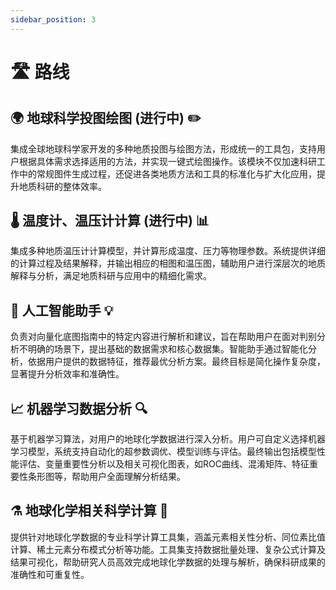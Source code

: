 ```yaml
---
sidebar_position: 3
---
```


# 🛣️ 路线

## 🌍 **地球科学投图绘图 (进行中)** ✏️

集成全球地球科学家开发的多种地质投图与绘图方法，形成统一的工具包，支持用户根据具体需求选择适用的方法，并实现一键式绘图操作。该模块不仅加速科研工作中的常规图件生成过程，还促进各类地质方法和工具的标准化与扩大化应用，提升地质科研的整体效率。 

## 🌡️ **温度计、温压计计算 (进行中)** 📊  

集成多种地质温压计计算模型，并计算形成温度、压力等物理参数。系统提供详细的计算过程及结果解释，并输出相应的相图和温压图，辅助用户进行深层次的地质解释与分析，满足地质科研与应用中的精细化需求。 

## 🤖 **人工智能助手** 💡  

负责对向量化底图指南中的特定内容进行解析和建议，旨在帮助用户在面对判别分析不明确的场景下，提出基础的数据需求和核心数据集。智能助手通过智能化分析，依据用户提供的数据特征，推荐最优分析方案。最终目标是简化操作复杂度，显著提升分析效率和准确性。 

## 📈 **机器学习数据分析** 🔍  

基于机器学习算法，对用户的地球化学数据进行深入分析。用户可自定义选择机器学习模型，系统支持自动化的超参数调优、模型训练与评估。最终输出包括模型性能评估、变量重要性分析以及相关可视化图表，如ROC曲线、混淆矩阵、特征重要性条形图等，帮助用户全面理解分析结果。 

## ⚗️ **地球化学相关科学计算** 🧪  

提供针对地球化学数据的专业科学计算工具集，涵盖元素相关性分析、同位素比值计算、稀土元素分布模式分析等功能。工具集支持数据批量处理、复杂公式计算及结果可视化，帮助研究人员高效完成地球化学数据的处理与解析，确保科研成果的准确性和可重复性。
